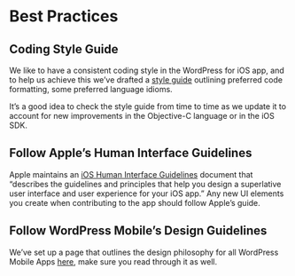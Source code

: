 # Best Practices

## Coding Style Guide

We like to have a consistent coding style in the WordPress for iOS app, and to help us achieve this we’ve drafted a [style guide](coding-style-guide.md) outlining preferred code formatting, some preferred language idioms.

It’s a good idea to check the style guide from time to time as we update it to account for new improvements in the Objective-C language or in the iOS SDK.

## Follow Apple’s Human Interface Guidelines

Apple maintains an [iOS Human Interface Guidelines](https://developer.apple.com/design/human-interface-guidelines/ios/overview/themes/) document that “describes the guidelines and principles that help you design a superlative user interface and user experience for your iOS app.” Any new UI elements you create when contributing to the app should follow Apple’s guide.

## Follow WordPress Mobile’s Design Guidelines

We’ve set up a page that outlines the design philosophy for all WordPress Mobile Apps [here](https://make.wordpress.org/mobile/handbook/pathways/design/), make sure you read through it as well.

